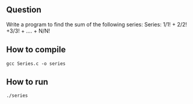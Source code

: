 ## Question
Write a program to find the sum of the following series:
    Series: 1/1! + 2/2! +3/3! + …. + N/N!
    
## How to compile
    gcc Series.c -o series
  
## How to run
    ./series
